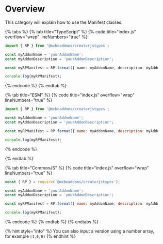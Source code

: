# Overview

This category will explain how to use the Manifest classes.



{% tabs %}
{% tab title="TypeScript" %}
{% code title="index.js" overflow="wrap" lineNumbers="true" %}
```typescript
import { RP } from '@mcbeaddons/creatorjstypes';

const myAddonName = 'yourAddonName';
const myAddonDescription = 'yourAddonDescription';

const myRPManifest = RP.format({ name: myAddonName, description: myAddonDescription })

console.log(myRPManifest);
```
{% endcode %}
{% endtab %}

{% tab title="ESM" %}
{% code title="index.js" overflow="wrap" lineNumbers="true" %}
```javascript
import { RP } from '@mcbeaddons/creatorjstypes';

const myAddonName = 'yourAddonName';
const myAddonDescription = 'yourAddonDescription';

const myRPManifest = RP.format({ name: myAddonName, description: myAddonDescription })

console.log(myRPManifest);
```
{% endcode %}


{% endtab %}

{% tab title="CommonJS" %}
{% code title="index.js" overflow="wrap" lineNumbers="true" %}
```javascript
const { RP } = require('@mcbeaddons/creatorjstypes');

const myAddonName = 'yourAddonName';
const myAddonDescription = 'yourAddonDescription';

const myRPManifest = RP.format({ name: myAddonName, description: myAddonDescription })

console.log(myRPManifest);
```
{% endcode %}
{% endtab %}
{% endtabs %}

{% hint style="info" %}
You can also input a version using a number array, for example `[1,0,0]`
{% endhint %}
